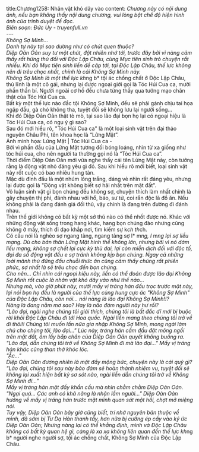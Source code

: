 title:Chương1258: Nhân vật khó dây vào
content:
*Chương này có nội dung ảnh, nếu bạn không thấy nội dung chương, vui lòng bật chế độ hiện hình ảnh của trình duyệt để đọc.<br>Biên soạn: Đức Uy - truyenfull.vn<br>---<br>Không Sợ Minh...<br>Danh tự này tại sao dường như có chút quen thuộc?<br>Diệp Oản Oản suy tư một chút, đột nhiên nhớ tới, trước đây bởi vì nàng cảm thấy rất hứng thú đối với Độc Lập Châu, cùng Mục tiên sinh trò chuyện rất nhiều. Khi đó Mục tiên sinh liền đề cập tới, tại Độc Lập Châu, thế lực không nên đi trêu chọc nhất, chính là cái Không Sợ Minh này.<br>Không Sợ Minh là một thế lực kh*ng b* tội ác chồng chất ở Độc Lập Châu, thủ lĩnh là một cô gái, nhưng lại được ngoại giới gọi là Tóc Húi Cua ca, mười phần thần bí. Người ngoài cơ hồ đều chưa từng thấy qua tướng mạo chân thật của Tóc Húi Cua ca.<br>Bất kỳ một thế lực nào đắc tội Không Sợ Minh, đều sẽ phải gánh chịu tai họa ngập đầu, gà chó không tha, tuyệt đối sẽ không lưu lại người sống...<br>Khi đó Diệp Oản Oản thật tò mò, tại sao lão đại bọn họ lại có ngoại hiệu là Tóc Húi Cua ca, có ngụ ý gì sao?<br>Sau đó mới hiểu rõ, "Tóc Húi Cua ca" là một loại sinh vật trên đại thảo nguyên Châu Phi, tên khoa học là “Lửng Mật”.<br>Ảnh minh họa: Lửng Mật | Tóc Húi Cua ca -<br>Bởi vì phần đầu của Lửng Mật tương đối bóng loáng, nhìn từ xa giống như tóc húi cua, cho nên người ta thường gọi nó là “Tóc Húi Cua ca”.<br>Thời điểm Diệp Oản Oản mới vừa nghe thấy cái tên Lửng Mật này, còn tưởng rằng là động vật nhỏ đáng yêu gì đó. Sau khi hiểu rõ mới biết, loại sinh vật này rốt cuộc có bao nhiêu hung tàn.<br>Mặc dù đỉnh đầu là một nhúm lông trắng, dáng vẻ nhìn rất đáng yêu, nhưng lại được gọi là "Động vật không biết sợ hãi nhất trên mặt đất".<br>Vô luận sinh vật gì bọn chúng đều không sợ, chuyện thích làm nhất chính là gây chuyện thị phi, đánh nhau với hổ, báo, sư tử, coi rắn độc là đồ ăn. Nếu không phải là đang đánh giá đối thủ, vậy chính là đang trên đường đi đánh nhau.<br>Trên thế giới không có bất kỳ một sở thú nào có thể nhốt được nó. Khác với những động vật sống trong hang khác, hang bọn chúng đào nhưng cũng không ở mấy, thích đi dạo khắp nơi, tìm kiếm sự k*ch th*ch.<br>Có câu nói là nghèo sợ ngang tàng, ngang tàng sợ l* m*ng, l* m*ng lại sợ liều mạng. Dù cho bản thân Lửng Mật hình thể không lớn, nhưng bởi vì nó dám liều mạng, không sợ chết lại cực kỳ thù dai, lại còn miễn dịch đối với độc tố, đại đa số động vật đều e sợ tránh không kịp bọn chúng. Ngay cả những loài mãnh thú đứng đầu chuỗi thức ăn cũng cảm thấy chúng rất phiền phức, sợ nhất là sẽ trêu chọc đến bọn chúng.<br>Cho nên... Chỉ nhìn cái ngoại hiệu này, liền có thể đoán được lão đại Không Sợ Minh rốt cuộc là nhân vật khó dây vào như thế nào…<br>Nhưng mà, vào giờ phút này, mười mấy vị tráng hán đầu trọc trước mặt này, lại nói bọn họ đều là người của thế lực cùng hung cực ác "Không Sợ Minh" của Độc Lập Châu, còn nói... nói nàng là lão đại Không Sợ Minh!!?<br>Nàng là đang nằm mơ sao? Hay là não đám người này hư rồi?<br>"Lão đại, ngài nghe chúng tôi giải thích, chúng tôi là bất đắc dĩ mới bị buộc rời khỏi Độc Lập Châu đi tới Hoa quốc. Ngài liền mang theo chúng tôi trở về đi thôi!! Chúng tôi muốn lần nữa gia nhập Không Sợ Minh, mong ngài làm chủ cho chúng tôi, lão đại..." Lúc này, tráng hán cầm đầu đặt mông ngồi trên mặt đất, ôm lấy bắp chân của Diệp Oản Oản quyết không buông ra.<br>"Lão đại, dẫn chúng tôi trở về Không Sợ Minh đi mà lão đại..." Mấy vị tráng hán khác cũng than thở khóc lóc.<br>"Ặc..."<br>Diệp Oản Oản đương nhiên là mặt đầy mộng bức, chuyện này là cái quỷ gì?<br>"Lão đại, chúng tôi sau này bảo đảm sẽ hoàn thành nhiệm vụ, tuyệt đối sẽ không lại xuất hiện bất kỳ sơ sót nào, ngài liền dẫn chúng tôi trở về Không Sợ Minh đi..."<br>Mấy vị tráng hán mặt đầy khẩn cầu mà nhìn chằm chằm Diệp Oản Oản.<br>"Ngại quá... Các anh có khả năng là nhận lầm người..." Diệp Oản Oản hướng về mấy vị tráng hán trước mặt mình quan sát một hồi, chợt mở miệng nói.<br>Tuy vậy, Diệp Oản Oản bây giờ cũng biết, trí nhớ nguyên bản thuộc về mình, đã sớm bị Tư Dạ Hàn thanh tẩy, hơn nữa bị cưỡng ép cấy vào ký ức Diệp Oản Oản; Nhưng nàng lại có thể khẳng định, mình và Độc Lập Châu không có bất kỳ quan hệ gì, càng là xa xa không liên quan đến thế lực kh*ng b* người nghe người sợ, tội ác chồng chất, Không Sợ Minh của Độc Lập Châu.